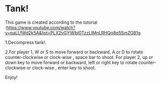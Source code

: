 # Tank!

This game is created according to the tutorial :https://www.youtube.com/watch?v=paLLfWd2k5A&list=PLX2vGYjWbI0TzzLIMnLRHQq8q5SmZGB1g

1.Decompress tank!.

2.For player 1, W or S to move forward or backward, A or D to rotate counter-clockwise or clock-wise , space bar to shoot. For player 2, up or down key to move forward or backward, left or right key to rotate counter-clockwise or clock-wise , enter key to shoot.

Enjoy!
